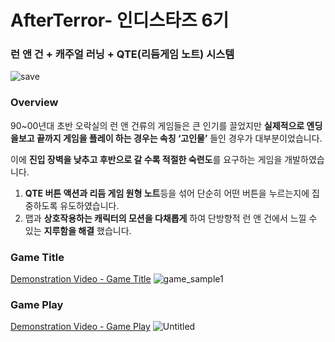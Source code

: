 # AfterTerror- 인디스타즈 6기
### 런 앤 건 + 캐주얼 러닝 + QTE(리듬게임 노트) 시스템
![save](https://user-images.githubusercontent.com/76603078/144198556-786d0c34-27be-4486-8449-18104fe19880.gif)

### Overview
90~00년대 초반 오락실의 런 앤 건류의 게임들은 큰 인기를 끌었지만 **실제적으로 엔딩을보고 끝까지 게임을 플레이 하는 경우는 속칭 ‘고인물’** 들인 경우가 대부분이었습니다.

이에 **진입 장벽을 낮추고 후반으로 갈 수록 적절한 숙련도**를 요구하는 게임을 개발하였습니다.
1. **QTE 버튼 액션과 리듬 게임 원형 노트**등을 섞어 단순히 어떤 버튼을 누르는지에 집중하도록 유도하였습니다.
2. 맵과 **상호작용하는 캐릭터의 모션을 다채롭게** 하여 단방향적 런 앤 건에서 느낄 수 있는 **지루함을 해결** 했습니다.

### Game Title
[Demonstration Video - Game Title](https://drive.google.com/file/d/1xxoh0bEi_Mth2pUSOk-NsKSkgYtf57J7/view?usp=drive_link)
![game_sample1](https://github.com/user-attachments/assets/91d22814-e9db-4684-ade3-7dfee238f9a3)


### Game Play
[Demonstration Video - Game Play](https://drive.google.com/file/d/1OBRixNhsyEFrFvz8oHqWajSoXHX4Xl3z/view?usp=drive_link)
![Untitled](https://github.com/user-attachments/assets/fd18474b-1a53-4e82-955b-73f1f1978892)
